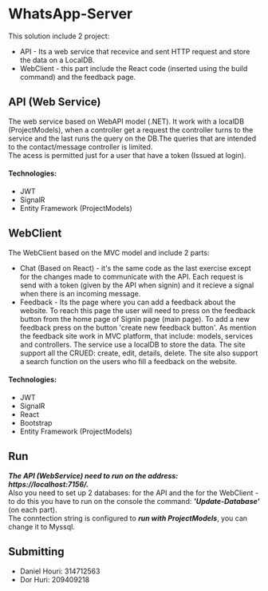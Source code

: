 # WhatsApp-Server

This solution include 2 project:
- API - Its a web service that recevice and sent HTTP request and store the data on a LocalDB.
- WebClient - this part include the React code (inserted using the build command) and the feedback page.

## API (Web Service)
The web service based on WebAPI model (.NET). It work with a localDB (ProjectModels), when a controller get a request the controller turns to the service and the last runs the query on the DB.The queries that are intended to the contact/message controller is limited.<br />The acess is permitted just for a user that have a token (Issued at login).

#### Technologies:
- JWT
- SignalR
- Entity Framework (ProjectModels)


## WebClient
The WebClient based on the MVC model and include 2 parts:
- Chat (Based on React) - it's the same code as the last exercise except for the changes made to communicate with the API. Each request is send with a token (given by the API when signin) and it recieve a signal when there is an incoming message.
- Feedback - Its the page where you can add a feedback about the website.
To reach this page the user will need to press on the feedback button from the home page of Signin page (main page).
To add a new feedback press on the button 'create new feedback button'. As mention the feedback site work in MVC platform, that include: models, services and controllers. The service use a localDB to store the data. The site support all the CRUED: create, edit, details, delete. The site also support a search function on the users who fill a feedback on the website.

#### Technologies:
- JWT
- SignalR
- React
- Bootstrap
- Entity Framework (ProjectModels)

## Run
***The API (WebService) need to run on the address: https://localhost:7156/.<br />***
Also you need to set up 2 databases: for the API and the for the WebClient - to do this you have to run on the console the command: ***'Update-Database'*** (on each part).<br />
The conntection string is configured to ***run with ProjectModels***, you can change it to Myssql.


## Submitting

- Daniel Houri: 314712563
- Dor Huri: 209409218

